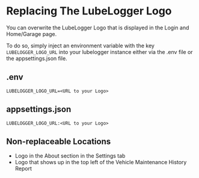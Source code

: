 # Replacing The LubeLogger Logo

You can overwrite the LubeLogger Logo that is displayed in the Login and Home/Garage page.

To do so, simply inject an environment variable with the key `LUBELOGGER_LOGO_URL` into your lubelogger instance either via the .env file or the appsettings.json file.

## .env
```
LUBELOGGER_LOGO_URL=<URL to your Logo>
```

## appsettings.json
```
LUBELOGGER_LOGO_URL:<URL to your Logo>
```

## Non-replaceable Locations
- Logo in the About section in the Settings tab
- Logo that shows up in the top left of the Vehicle Maintenance History Report
